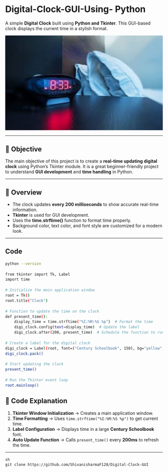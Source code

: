 # Digital-Clock-GUI-Using- Python

A simple **Digital Clock** built using **Python and Tkinter**. This GUI-based clock displays the current time in a stylish format.

<img src="https://github.com/ShivanisharmaF128/Digital-Clock-GUI/blob/main/digital.clock.jfif" alt="Digital Clock Preview" width="600">

---

## 📌 Objective
The main objective of this project is to create a **real-time updating digital clock** using Python’s Tkinter module. It is a great beginner-friendly project to understand **GUI development** and **time handling** in Python.

---

## 📝 Overview
- The clock updates **every 200 milliseconds** to show accurate real-time information.
- **Tkinter** is used for GUI development.
- Uses the **time.strftime()** function to format time properly.
- Background color, text color, and font style are customized for a modern look.

---


## Code
```sh
python --version

from tkinter import Tk, Label
import time

# Initialize the main application window
root = Tk()
root.title("Clock")

# Function to update the time on the clock
def present_time():
    display_time = time.strftime("%I:%M:%S %p")  # Format the time
    digi_clock.config(text=display_time)  # Update the label
    digi_clock.after(200, present_time)  # Schedule the function to run again

# Create a label for the digital clock
digi_clock = Label(root, font=("Century Schoolbook", 150), bg="yellow", fg="black")
digi_clock.pack()

# Start updating the clock
present_time()

# Run the Tkinter event loop
root.mainloop()

```
## 📜 Code Explanation
1. **Tkinter Window Initialization** → Creates a main application window.
2. **Time Formatting** → Uses `time.strftime("%I:%M:%S %p")` to get current time.
3. **Label Configuration** → Displays time in a large **Century Schoolbook** font.
4. **Auto Update Function** → Calls `present_time()` every **200ms** to refresh the time.

---

```
sh
git clone https://github.com/ShivanisharmaF128/Digital-Clock-GUI
```



